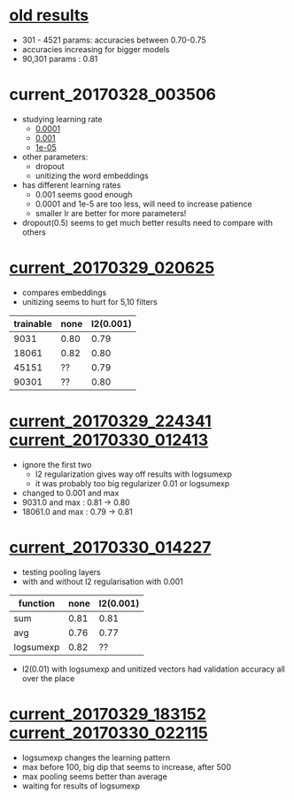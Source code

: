 
<!--  * does dropout help?
 * making all embeddings unit length seem to help
	![](trigrams10.png)
	![](trigrams10_unit.png)
	![](trigrams25.png)
	![](trigrams25_unit.png)
 * 

# current_20170327*
  - dropout -->

# [old results](file:///Users/yogi/data/fbnyc/archive_trial2_1/view.html)
  - 301 - 4521 params: accuracies between 0.70-0.75
  - accuracies increasing for bigger models
  - 90,301 params : 0.81


# current_20170328_003506
  - studying learning rate
    + [0.0001](file:///Users/yogi/data/fbnyc/archive/current_20170328_003506/f_0.0001/view.html)
    + [0.001](file:///Users/yogi/data/fbnyc/archive/current_20170328_003506/f_0.001/view.html)
    + [1e-05](file:///Users/yogi/data/fbnyc/archive/current_20170328_003506/f_1e-05/view.html)
  - other parameters:
    + dropout
    + unitizing the word embeddings
  - has different learning rates
    + 0.001 seems good enough
    + 0.0001 and 1e-5 are too less, will need to increase patience
    + smaller lr are better for more parameters!
  - dropout(0.5) seems to get much better results need to compare with others

# [current_20170329_020625](file:///Users/yogi/data/fbnyc/archive/current_20170329_020625/view.html)
  - compares embeddings
  - unitizing seems to hurt for 5,10 filters

  | trainable   |   none  |  l2(0.001) |
  |-------------|---------|------------|
  | 9031        |   0.80  |    0.79    |
  | 18061       |   0.82  |    0.80    |
  | 45151       |    ??   |    0.79    |
  | 90301       |    ??   |    0.80    |

# [current_20170329_224341 current_20170330_012413](file:///Users/yogi/data/fbnyc/archive/current_20170330_012413/view.html)
  - ignore the first two
    + l2 regularization gives way off results with logsumexp
    + it was probably too big regularizer 0.01 or logsumexp
  - changed to 0.001 and max
  - 9031.0 and max : 0.81 -> 0.80
  - 18061.0 and max : 0.79 -> 0.81

# [current_20170330_014227](file:///Users/yogi/data/fbnyc/archive/current_20170330_014227/view.html)
  - testing pooling layers
  - with and without l2 regularisation with 0.001

  | function    |   none  |  l2(0.001) |
  |-------------|---------|------------|
  | sum         |   0.81  |    0.81    |
  | avg         |   0.76  |    0.77    |
  | logsumexp   |   0.82  |     ??     |

  - l2(0.01) with logsumexp and unitized vectors had
    validation accuracy all over the place

# [current_20170329_183152 current_20170330_022115](file:///Users/yogi/data/fbnyc/archive/current_20170330_022115/view.html)
  - logsumexp changes the learning pattern
  - max before 100, big dip that seems to increase, after 500
  - max pooling seems better than average
  - waiting for results of logsumexp


<!-- dropout - more?
normalization of embeddings

logsumexp
l2 regularization
past 3 grams
 -->
